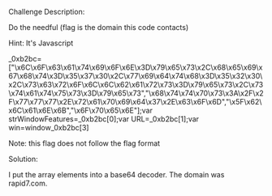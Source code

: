 Challenge Description:

Do the needful (flag is the domain this code contacts)

Hint: It's Javascript

_0xb2bc=["\x6C\x6F\x63\x61\x74\x69\x6F\x6E\x3D\x79\x65\x73\x2C\x68\x65\x69\x67\x68\x74\x3D\x35\x37\x30\x2C\x77\x69\x64\x74\x68\x3D\x35\x32\x30\x2C\x73\x63\x72\x6F\x6C\x6C\x62\x61\x72\x73\x3D\x79\x65\x73\x2C\x73\x74\x61\x74\x75\x73\x3D\x79\x65\x73","\x68\x74\x74\x70\x73\x3A\x2F\x2F\x77\x77\x77\x2E\x72\x61\x70\x69\x64\x37\x2E\x63\x6F\x6D","\x5F\x62\x6C\x61\x6E\x6B","\x6F\x70\x65\x6E"];var strWindowFeatures=_0xb2bc[0];var URL=_0xb2bc[1];var win=window_0xb2bc[3]

Note: this flag does not follow the flag format

Solution:

I put the array elements into a base64 decoder. The domain was rapid7.com.
